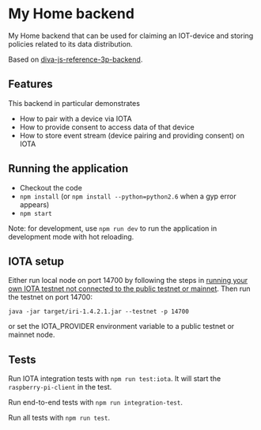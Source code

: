 # My Home backend

My Home backend that can be used for claiming an IOT-device and storing policies related to its data distribution.

Based on [diva-js-reference-3p-backend](https://github.com/Alliander/diva-js-reference-3p-backend).

## Features

This backend in particular demonstrates
- How to pair with a device via IOTA
- How to provide consent to access data of that device
- How to store event stream (device pairing and providing consent) on IOTA

## Running the application

- Checkout the code
- `npm install` (or `npm install --python=python2.6` when a gyp error appears)
- `npm start`

Note: for development, use `npm run dev` to run the application in development mode with hot reloading.

## IOTA setup

Either run local node on port 14700 by following the steps in [running your own IOTA testnet not connected to the public testnet or mainnet](https://github.com/schierlm/private-iota-testnet). Then run the testnet on port 14700:

```
java -jar target/iri-1.4.2.1.jar --testnet -p 14700
```

or set the IOTA_PROVIDER environment variable to a public testnet or mainnet node.

## Tests

Run IOTA integration tests with `npm run test:iota`. It will start the `raspberry-pi-client` in the test.

Run end-to-end tests with `npm run integration-test`.

Run all tests with `npm run test`.
